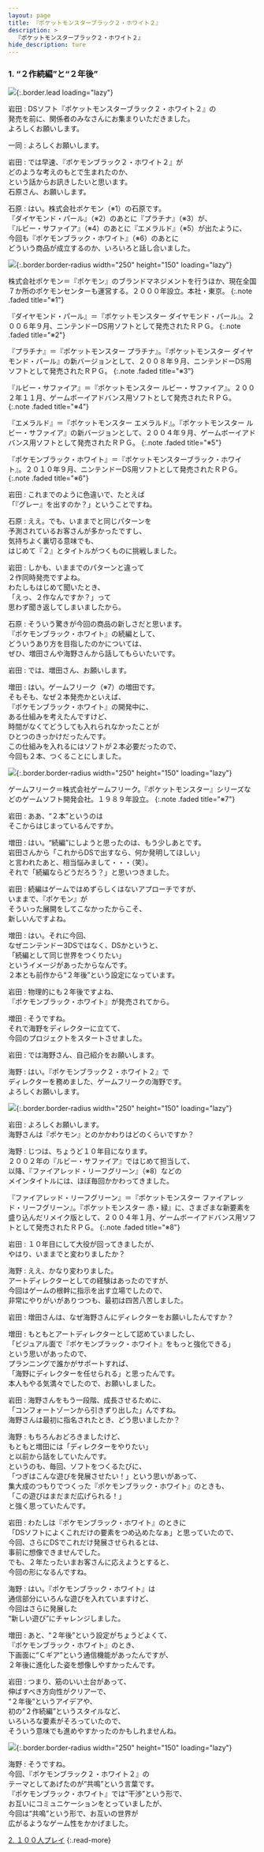 ```yaml
---
layout: page
title: 『ポケットモンスターブラック２・ホワイト２』
description: >
  『ポケットモンスターブラック２・ホワイト２』
hide_description: ture
---
```


### 1. “２作続編”と“２年後”

![](/interviews/jp/nds/irej/vol1/img/mainvisual1.jpg){:.border.lead loading="lazy"}

岩田
: DSソフト『ポケットモンスターブラック２・ホワイト２』の<br>発売を前に、関係者のみなさんにお集まりいただきました。<br>よろしくお願いします。

一同
: よろしくお願いします。

岩田
: では早速、『ポケモンブラック２・ホワイト２』が<br>どのような考えのもとで生まれたのか、<br>という話からお訊きしたいと思います。<br>石原さん、お願いします。

石原
: はい。株式会社ポケモン（※1）の石原です。<br>『ダイヤモンド・パール』（※2）のあとに『プラチナ』（※3）が、<br>『ルビー・サファイア』（※4）のあとに『エメラルド』（※5）が出たように、<br>今回も『ポケモンブラック・ホワイト』（※6）のあとに<br>どういう商品が成立するのか、いろいろと話し合いました。

![](/interviews/jp/nds/irej/vol1/img/photo1.jpg){:.border.border-radius width="250" height="150" loading="lazy"}


株式会社ポケモン＝『ポケモン』のブランドマネジメントを行うほか、現在全国７か所のポケモンセンターも運営する。２０００年設立。本社・東京。
{:.note .faded title="※1"}


『ダイヤモンド・パール』＝『ポケットモンスター ダイヤモンド・パール』。２００６年９月、ニンテンドーDS用ソフトとして発売されたＲＰＧ。
{:.note .faded title="※2"}


『プラチナ』＝『ポケットモンスター プラチナ』。『ポケットモンスター ダイヤモンド・パール』の新バージョンとして、２００８年９月、ニンテンドーDS用ソフトとして発売されたＲＰＧ。
{:.note .faded title="※3"}


『ルビー・サファイア』＝『ポケットモンスター ルビー・サファイア』。２００２年１１月、ゲームボーイアドバンス用ソフトとして発売されたＲＰＧ。
{:.note .faded title="※4"}


『エメラルド』＝『ポケットモンスター エメラルド』。『ポケットモンスター ルビー・サファイア』の新バージョンとして、２００４年９月、ゲームボーイアドバンス用ソフトとして発売されたＲＰＧ。
{:.note .faded title="※5"}


『ポケモンブラック・ホワイト』＝『ポケットモンスターブラック・ホワイト』。２０１０年９月、ニンテンドーDS用ソフトとして発売されたＲＰＧ。
{:.note .faded title="※6"}

岩田
: これまでのように色違いで、たとえば<br>「『グレー』を出すのか？」ということですね。

石原
: ええ。でも、いままでと同じパターンを<br>予測されているお客さんが多かったですし、<br>気持ちよく裏切る意味でも、<br>はじめて『２』とタイトルがつくものに挑戦しました。

岩田
: しかも、いままでのパターンと違って<br>２作同時発売ですよね。<br>わたしもはじめて聞いたとき、<br>「えっ、２作なんですか？」って<br>思わず聞き返してしまいましたから。

石原
: そういう驚きが今回の商品の新しさだと思います。<br>『ポケモンブラック・ホワイト』の続編として、<br>どういうあり方を目指したのかについては、<br>ぜひ、増田さんや海野さんから話してもらいたいです。

岩田
: では、増田さん、お願いします。

増田
: はい。ゲームフリーク（※7）の増田です。<br>そもそも、なぜ２本発売かといえば、<br>『ポケモンブラック・ホワイト』の開発中に、<br>ある仕組みを考えたんですけど、<br>時間がなくてどうしても入れられなかったことが<br>ひとつのきっかけだったんです。<br>この仕組みを入れるにはソフトが２本必要だったので、<br>今回も２本、つくることにしました。

![](/interviews/jp/nds/irej/vol1/img/photo2.jpg){:.border.border-radius width="250" height="150" loading="lazy"}


ゲームフリーク＝株式会社ゲームフリーク。『ポケットモンスター』シリーズなどのゲームソフト開発会社。１９８９年設立。
{:.note .faded title="※7"}

岩田
: ああ、“２本”というのは<br>そこからはじまっているんですか。

増田
: はい。“続編”にしようと思ったのは、もう少しあとです。<br>岩田さんから「これからDSで出すなら、何か発明してほしい」<br>と言われたあと、相当悩みまして・・・（笑）。<br>それで「続編ならどうだろう？」と思いつきました。

岩田
: 続編はゲームではめずらしくはないアプローチですが、<br>いままで、『ポケモン』が<br>そういった展開をしてこなかったからこそ、<br>新しいんですよね。

増田
: はい。それに今回、<br>なぜニンテンドー3DSではなく、DSかというと、<br>「続編として同じ世界をつくりたい」<br>というイメージがあったからなんです。<br>２本とも前作から“２年後”という設定になっています。

岩田
: 物理的にも２年後ですよね、<br>『ポケモンブラック・ホワイト』が発売されてから。

増田
: そうですね。<br>それで海野をディレクターに立てて、<br>今回のプロジェクトをスタートさせました。

岩田
: では海野さん、自己紹介をお願いします。

海野
: はい。『ポケモンブラック２・ホワイト２』で<br>ディレクターを務めました、ゲームフリークの海野です。<br>よろしくお願いします。

![](/interviews/jp/nds/irej/vol1/img/photo3.jpg){:.border.border-radius width="250" height="150" loading="lazy"}

岩田
: よろしくお願いします。<br>海野さんは『ポケモン』とのかかわりはどのくらいですか？

海野
: じつは、ちょうど１０年目になります。<br>２００２年の『ルビー・サファイア』ではじめて担当して、<br>以降、『ファイアレッド・リーフグリーン』（※8）などの<br>メインタイトルには、ほぼ毎回かかわってきました。


『ファイアレッド・リーフグリーン』＝『ポケットモンスター ファイアレッド・リーフグリーン』。『ポケットモンスター 赤・緑』に、さまざまな新要素を盛り込んだリメイク版として、２００４年１月、ゲームボーイアドバンス用ソフトとして発売されたＲＰＧ。
{:.note .faded title="※8"}

岩田
: １０年目にして大役が回ってきましたが、<br>やはり、いままでと変わりましたか？

海野
: ええ、かなり変わりました。<br>アートディレクターとしての経験はあったのですが、<br>今回はゲームの根幹に指示を出す立場でしたので、<br>非常にやりがいがありつつも、最初は四苦八苦しました。

岩田
: 増田さんは、なぜ海野さんにディレクターをお願いしたんですか？

増田
: もともとアートディレクターとして認めていましたし、<br>「ビジュアル面で『ポケモンブラック・ホワイト』をもっと強化できる」<br>という思いがあったので、<br>プランニングで誰かがサポートすれば、<br>「海野にディレクターを任せられる」と思ったんです。<br>本人もやる気満々でしたので、お願いしました。

岩田
: 海野さんをもう一段階、成長させるために、<br>「コンフォートゾーンから引きずり出した」んですね。<br>海野さんは最初に指名されたとき、どう思いましたか？

海野
: もちろんおどろきましたけど、<br>もともと増田には「ディレクターをやりたい」<br>と以前から話をしていたんです。<br>というのも、毎回、ソフトをつくるたびに、<br>「つぎはこんな遊びを発展させたい！」という思いがあって、<br>集大成のつもりでつくった『ポケモンブラック・ホワイト』のときも、<br>「この遊びはまだまだ広げられる！」<br>と強く思っていたんです。

岩田
: わたしは『ポケモンブラック・ホワイト』のときに<br>「DSソフトによくこれだけの要素をつめ込めたなぁ」と思っていたので、<br>今回、さらにDSでこれだけ発展させられるとは、<br>事前に想像できませんでした。<br>でも、２年たったいまお客さんに応えようとすると、<br>今回の形になるんですね。

海野
: はい。『ポケモンブラック・ホワイト』は<br>通信部分にいろんな遊びを入れていますけど、<br>今回はさらに発展した<br>“新しい遊び”にチャレンジしました。

増田
: あと、“２年後”という設定がちょうどよくて、<br>『ポケモンブラック・ホワイト』のとき、<br>下画面に“Ｃギア”という通信機能があったんですが、<br>２年後に進化した姿を想像しやすかったんです。

岩田
: つまり、筋のいい土台があって、<br>伸ばすべき方向性がクリアーで、<br>“２年後”というアイデアや、<br>初の“２作続編”というスタイルなど、<br>いろいろな要素がそろっていたので、<br>そういう意味でも進めやすかったのかもしれませんね。

![](/interviews/jp/nds/irej/vol1/img/photo4.jpg){:.border.border-radius width="250" height="150" loading="lazy"}

海野
: そうですね。<br>今回、『ポケモンブラック２・ホワイト２』の<br>テーマとしてあげたのが“共鳴”という言葉です。<br>『ポケモンブラック・ホワイト』では“干渉”という形で、<br>お互いにコミュニケーションをとっていましたが、<br>今回は“共鳴”という形で、お互いの世界が<br>広がるようなゲーム性をかかげました。


[2. １００人プレイ](2.md)
{:.read-more}

